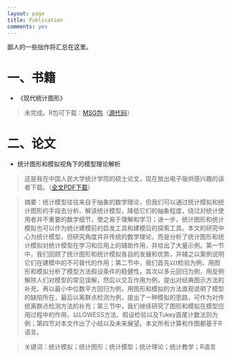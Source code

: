 ```yaml
---
layout: page
title: Publication
comments: yes
---
```


鄙人的一些拙作将汇总在这里。

# 一、书籍

- 《现代统计图形》

> 未完成。R包可下载：[MSG包](http://cran.r-project.org/package=MSG)（[源代码](http://github.com/yihui/MSG)）

# 二、论文

- 统计图形和模拟视角下的模型理论解析

> 这是我在中国人民大学统计学院的硕士论文，现在放出电子版供感兴趣的读者下载。（[全文PDF下载](https://github.com/downloads/yihui/yihui.github.com/master-thesis-Yihui-Xie.pdf)）

> 摘要：统计模型往往来自于抽象的数学理论，但我们可以通过统计模拟和统计图形的手段去分析、解读统计模型，降低它们的抽象程度，绕过对统计使用者并不重要的数学细节，使之易于理解和学习；进一步，统计图形和统计模拟也可以作为统计建模前的启发工具和建模后的探索工具。本文的研究中心为统计模型，但研究角度并非传统的数学理论，而是分析了统计图形和统计模拟对统计模型在学习和应用上的辅助作用，并给出了大量示例。第一节中，我们回顾了统计图形和统计模拟各自的发展和优势，并辅之以案例说明它们在建模中的不可替代的作用；第二节中，我们首先以t检验为例，用图形和模拟分析了模型方法假设条件的稳健性，其次以多元回归为例，用反例解除人们对模型的常见误解，然后以交互作用为例，提出对经典图示方法的补充，再以最小中位数平方回归为例，用图形和模拟的方法直观说明了模型的缺陷所在，最后以离群点检测为例，提出了一种模拟的思路，可作为对传统离群点检测方法的补充；第三节中，我们继续研究了图形和模拟在模型应用过程中的作用，以LOWESS方法、假设检验以及Tukey首尾计数法则为例；第四节对本文作出了小结以及未来展望。本文所有计算和作图都基于R语言。

> 关键词：统计模拟；统计图形；统计模型；统计理论；统计教学；R语言

